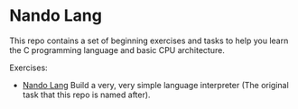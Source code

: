 # Nando Lang

This repo contains a set of beginning exercises and tasks to help you learn the
C programming language and basic CPU architecture.

Exercises:

* [Nando Lang](nando-lang/readme.md) Build a very, very simple language
  interpreter (The original task that this repo is named after).
